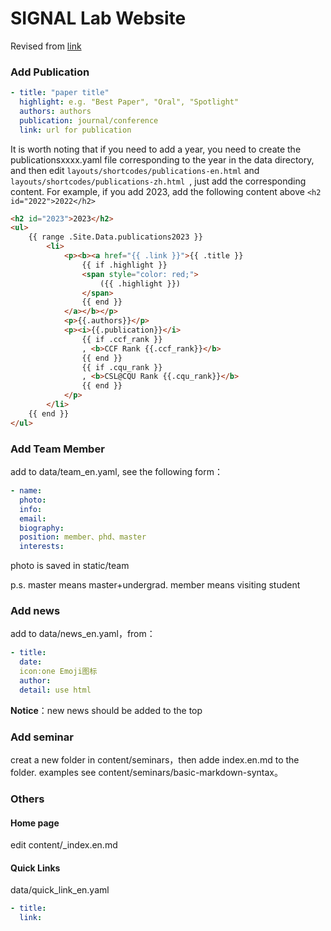 # SIGNAL Lab Website

Revised from [link](https://github.com/csl-cqu/csl-cqu.github.io)

### Add Publication
```yaml
- title: "paper title"
  highlight: e.g. "Best Paper", "Oral", "Spotlight"
  authors: authors
  publication: journal/conference
  link: url for publication
```

It is worth noting that if you need to add a year, you need to create the publicationsxxxx.yaml file corresponding to the year in the data directory, and then edit `layouts/shortcodes/publications-en.html` and `layouts/shortcodes/publications-zh.html `, just add the corresponding content. For example, if you add 2023, add the following content above `<h2 id="2022">2022</h2>`

```html
<h2 id="2023">2023</h2>
<ul>
    {{ range .Site.Data.publications2023 }}
        <li>
            <p><b><a href="{{ .link }}">{{ .title }}
                {{ if .highlight }}
                <span style="color: red;">
                    ({{ .highlight }})
                </span>
                {{ end }}
            </a></b></p>
            <p>{{.authors}}</p>
            <p><i>{{.publication}}</i>
                {{ if .ccf_rank }}
                , <b>CCF Rank {{.ccf_rank}}</b>
                {{ end }}
                {{ if .cqu_rank }}
                , <b>CSL@CQU Rank {{.cqu_rank}}</b>
                {{ end }}
            </p>
        </li>
    {{ end }}
</ul>
```

### Add Team Member
add to data/team_en.yaml, see the following form：
```yaml
- name: 
  photo: 
  info: 
  email:
  biography:
  position: member、phd、master
  interests: 
```
photo is saved in static/team

p.s. master means master+undergrad. member means visiting student

### Add news
add to data/news_en.yaml，from：
```yaml
- title: 
  date:
  icon:one Emoji图标
  author: 
  detail: use html
```

**Notice**：new news should be added to the top

### Add seminar
creat a new folder in content/seminars，then adde index.en.md to the folder. examples see content/seminars/basic-markdown-syntax。

### Others
#### Home page
edit content/_index.en.md


#### Quick Links
data/quick_link_en.yaml
```yaml
- title: 
  link: 
```

